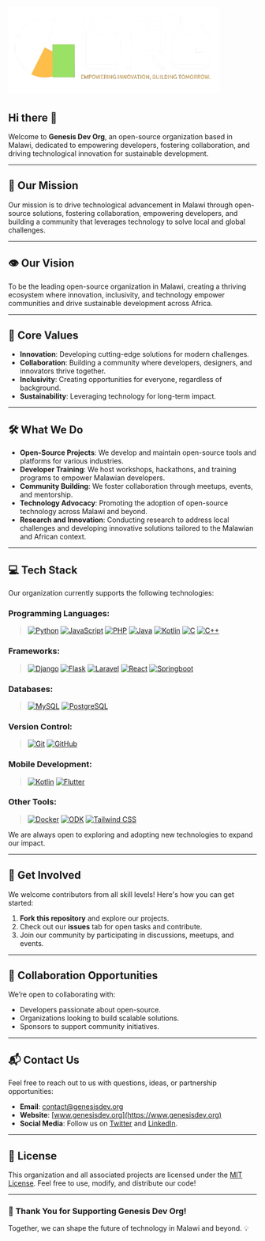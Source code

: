 # ![Genesis logo](GenesisV2.png)

## Hi there 👋
Welcome to **Genesis Dev Org**, an open-source organization based in Malawi, dedicated to empowering developers, fostering collaboration, and driving technological innovation for sustainable development.

---

## 🌟 **Our Mission**

Our mission is to drive technological advancement in Malawi through open-source solutions, fostering collaboration, empowering developers, and building a community that leverages technology to solve local and global challenges.

---

## 👁️ **Our Vision**

To be the leading open-source organization in Malawi, creating a thriving ecosystem where innovation, inclusivity, and technology empower communities and drive sustainable development across Africa.

---

## 🎯 **Core Values**

- **Innovation**: Developing cutting-edge solutions for modern challenges.
- **Collaboration**: Building a community where developers, designers, and innovators thrive together.
- **Inclusivity**: Creating opportunities for everyone, regardless of background.
- **Sustainability**: Leveraging technology for long-term impact.

---

## 🛠️ **What We Do**

- **Open-Source Projects**: We develop and maintain open-source tools and platforms for various industries.
- **Developer Training**: We host workshops, hackathons, and training programs to empower Malawian developers.
- **Community Building**: We foster collaboration through meetups, events, and mentorship.
- **Technology Advocacy**: Promoting the adoption of open-source technology across Malawi and beyond.
- **Research and Innovation**: Conducting research to address local challenges and developing innovative solutions tailored to the Malawian and African context.

---

## 💻 **Tech Stack**

Our organization currently supports the following technologies:

### **Programming Languages**:
  
 >[![Python](https://img.shields.io/badge/-Python-blue?logo=python&logoColor=white)](https://www.python.org/)
  [![JavaScript](https://img.shields.io/badge/-JavaScript-yellow?logo=javascript&logoColor=white)](https://developer.mozilla.org/en-US/docs/Web/JavaScript)
  [![PHP](https://img.shields.io/badge/-PHP-777BB4?logo=php&logoColor=white)](https://www.php.net/)
  [![Java](https://img.shields.io/badge/-Java-orange?logo=java&logoColor=white)](https://www.java.com/)
  [![Kotlin](https://img.shields.io/badge/-Kotlin-purple?logo=kotlin&logoColor=white)](https://kotlinlang.org/)
  [![C](https://img.shields.io/badge/-C-gray?logo=c&logoColor=white)](https://en.wikipedia.org/wiki/C_(programming_language))
  [![C++](https://img.shields.io/badge/-C++-00599C?logo=c%2B%2B&logoColor=white)](https://en.wikipedia.org/wiki/C%2B%2B)
  
### **Frameworks**: 
 >[![Django](https://img.shields.io/badge/-Django-green?logo=django&logoColor=white)](https://www.djangoproject.com/)
  [![Flask](https://img.shields.io/badge/-Flask-black?logo=flask&logoColor=white)](https://flask.palletsprojects.com/)
  [![Laravel](https://img.shields.io/badge/-Laravel-red?logo=laravel&logoColor=white)](https://laravel.com/)
  [![React](https://img.shields.io/badge/-React-blue?logo=react&logoColor=white)](https://reactjs.org/)
  [![Springboot](https://img.shields.io/badge/-Springboot-brightgreen?logo=springboot&logoColor=white)](https://spring.io/projects/spring-boot)

  
### **Databases**:
 >[![MySQL](https://img.shields.io/badge/-MySQL-blue?logo=mysql&logoColor=white)](https://www.mysql.com/)
  [![PostgreSQL](https://img.shields.io/badge/-PostgreSQL-blue?logo=postgresql&logoColor=white)](https://www.postgresql.org/)
  
### **Version Control**:
 >[![Git](https://img.shields.io/badge/-Git-orange?logo=git&logoColor=white)](https://git-scm.com/)
  [![GitHub](https://img.shields.io/badge/-GitHub-black?logo=github&logoColor=white)](https://github.com/)
  
### **Mobile Development**:
 >[![Kotlin](https://img.shields.io/badge/-Kotlin-purple?logo=kotlin&logoColor=white)](https://kotlinlang.org/)
  [![Flutter](https://img.shields.io/badge/-Flutter-blue?logo=flutter&logoColor=white)](https://flutter.dev/)
  
### **Other Tools**:
 >[![Docker](https://img.shields.io/badge/-Docker-blue?logo=docker&logoColor=white)](https://www.docker.com/)
  [![ODK](https://img.shields.io/badge/-ODK-green?logo=opendatakit&logoColor=white)](https://getodk.org/)
  [![Tailwind CSS](https://img.shields.io/badge/-TailwindCSS-06B6D4?logo=tailwindcss&logoColor=white)](https://tailwindcss.com/)

We are always open to exploring and adopting new technologies to expand our impact.

---

## 🚀 **Get Involved**

We welcome contributors from all skill levels! Here's how you can get started:

1. **Fork this repository** and explore our projects.
2. Check out our **issues** tab for open tasks and contribute.
3. Join our community by participating in discussions, meetups, and events.

---

## 🤝 **Collaboration Opportunities**

We’re open to collaborating with:
- Developers passionate about open-source.
- Organizations looking to build scalable solutions.
- Sponsors to support community initiatives.

---

## 📬 **Contact Us**

Feel free to reach out to us with questions, ideas, or partnership opportunities:

- **Email**: [contact@genesisdev.org](mailto:contact@genesisdev.org)
- **Website**: [www.genesisdev.org](https://www.genesisdev.org)
- **Social Media**: Follow us on [Twitter](https://twitter.com/genesisdevorg) and [LinkedIn](https://linkedin.com/company/genesisdevorg).

---

## 📄 **License**

This organization and all associated projects are licensed under the [MIT License](LICENSE). Feel free to use, modify, and distribute our code!

---

### 🙌 **Thank You for Supporting Genesis Dev Org!**

Together, we can shape the future of technology in Malawi and beyond. 💡

<!--

**Here are some ideas to get you started:**

🙋‍♀️ A short introduction - what is your organization all about?
🌈 Contribution guidelines - how can the community get involved?
👩‍💻 Useful resources - where can the community find your docs? Is there anything else the community should know?
🍿 Fun facts - what does your team eat for breakfast?
🧙 Remember, you can do mighty things with the power of [Markdown](https://docs.github.com/github/writing-on-github/getting-started-with-writing-and-formatting-on-github/basic-writing-and-formatting-syntax)
-->
